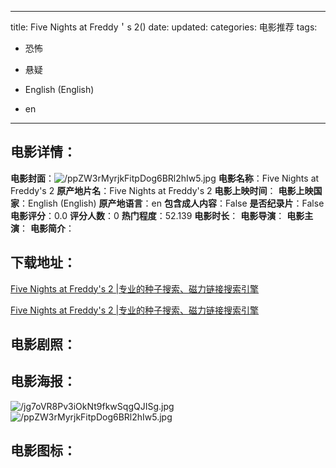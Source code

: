 
---
title: Five Nights at Freddy＇s 2()
date: 
updated: 
categories: 电影推荐
tags:
- 恐怖
- 悬疑

- English (English)
- en
---


> 

## **电影详情**：

**电影封面**：<img src="https://image.tmdb.org/t/p/w200/ppZW3rMyrjkFitpDog6BRl2hIw5.jpg" alt="/ppZW3rMyrjkFitpDog6BRl2hIw5.jpg" title="/ppZW3rMyrjkFitpDog6BRl2hIw5.jpg">
**电影名称**：Five Nights at Freddy's 2
**原产地片名**：Five Nights at Freddy's 2
**电影上映时间**：
**电影上映国家**：English (English)
**原产地语言**：en
**包含成人内容**：False
**是否纪录片**：False
**电影评分**：0.0
**评分人数**：0
**热门程度**：52.139
**电影时长**：
**电影导演**：
**电影主演**：
**电影简介**：

## **下载地址**：
[Five Nights at Freddy's 2 |专业的种子搜索、磁力链接搜索引擎](https://movie.amd794.com:2083/?search=Five%20Nights%20at%20Freddy%27s%202&ordering=&mode=match_phrase&page_size=10&page=1)

[Five Nights at Freddy's 2 |专业的种子搜索、磁力链接搜索引擎](https://movie.amd794.com:2083/?search=Five%20Nights%20at%20Freddy%27s%202&ordering=&mode=match_phrase&page_size=10&page=1)
 

## **电影剧照**：


## **电影海报**：
<img src="https://image.tmdb.org/t/p/original/jg7oVR8Pv3iOkNt9fkwSqgQJISg.jpg" alt="/jg7oVR8Pv3iOkNt9fkwSqgQJISg.jpg" title="/jg7oVR8Pv3iOkNt9fkwSqgQJISg.jpg"><img src="https://image.tmdb.org/t/p/original/ppZW3rMyrjkFitpDog6BRl2hIw5.jpg" alt="/ppZW3rMyrjkFitpDog6BRl2hIw5.jpg" title="/ppZW3rMyrjkFitpDog6BRl2hIw5.jpg">

## **电影图标**：

